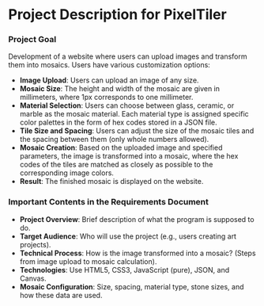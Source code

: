 # Project Description for PixelTiler

### Project Goal

Development of a website where users can upload images and transform them into mosaics. Users have various customization options:

- **Image Upload**: Users can upload an image of any size.
- **Mosaic Size**: The height and width of the mosaic are given in millimeters, where 1px corresponds to one millimeter.
- **Material Selection**: Users can choose between glass, ceramic, or marble as the mosaic material. Each material type is assigned specific color palettes in the form of hex codes stored in a JSON file.
- **Tile Size and Spacing**: Users can adjust the size of the mosaic tiles and the spacing between them (only whole numbers allowed).
- **Mosaic Creation**: Based on the uploaded image and specified parameters, the image is transformed into a mosaic, where the hex codes of the tiles are matched as closely as possible to the corresponding image colors.
- **Result**: The finished mosaic is displayed on the website.

### Important Contents in the Requirements Document

- **Project Overview**: Brief description of what the program is supposed to do.
- **Target Audience**: Who will use the project (e.g., users creating art projects).
- **Technical Process**: How is the image transformed into a mosaic? (Steps from image upload to mosaic calculation).
- **Technologies**: Use HTML5, CSS3, JavaScript (pure), JSON, and Canvas.
- **Mosaic Configuration**: Size, spacing, material type, stone sizes, and how these data are used.
